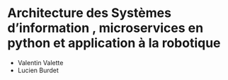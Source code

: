 # Architecture des Systèmes d’information , microservices en python et application à la robotique

* Valentin Valette
* Lucien Burdet
